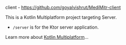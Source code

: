 client - https://github.com/goyalvishrut/MediMitr-client

This is a Kotlin Multiplatform project targeting Server.

* `/server` is for the Ktor server application.


Learn more about [Kotlin Multiplatform](https://www.jetbrains.com/help/kotlin-multiplatform-dev/get-started.html)…
